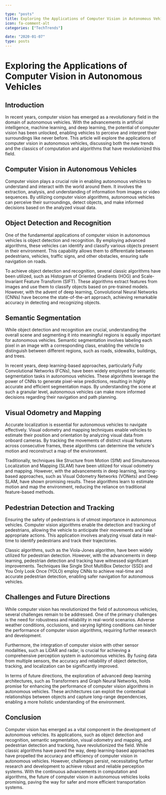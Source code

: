 ```yaml
---

type: "posts"
title: Exploring the Applications of Computer Vision in Autonomous Vehicles
icon: fa-comment-alt
categories: ["TechTrends"]

date: "2020-01-07"
type: posts
---
```





# Exploring the Applications of Computer Vision in Autonomous Vehicles

## Introduction

In recent years, computer vision has emerged as a revolutionary field in the domain of autonomous vehicles. With the advancements in artificial intelligence, machine learning, and deep learning, the potential of computer vision has been unlocked, enabling vehicles to perceive and interpret their surroundings like never before. This article will explore the applications of computer vision in autonomous vehicles, discussing both the new trends and the classics of computation and algorithms that have revolutionized this field.

## Computer Vision in Autonomous Vehicles

Computer vision plays a crucial role in enabling autonomous vehicles to understand and interact with the world around them. It involves the extraction, analysis, and understanding of information from images or video sequences. By utilizing computer vision algorithms, autonomous vehicles can perceive their surroundings, detect objects, and make informed decisions based on the analyzed visual data.

## Object Detection and Recognition

One of the fundamental applications of computer vision in autonomous vehicles is object detection and recognition. By employing advanced algorithms, these vehicles can identify and classify various objects present in their environment. This capability allows them to differentiate between pedestrians, vehicles, traffic signs, and other obstacles, ensuring safe navigation on roads.

To achieve object detection and recognition, several classic algorithms have been utilized, such as Histogram of Oriented Gradients (HOG) and Scale-Invariant Feature Transform (SIFT). These algorithms extract features from images and use them to classify objects based on pre-trained models. However, with the advent of deep learning, Convolutional Neural Networks (CNNs) have become the state-of-the-art approach, achieving remarkable accuracy in detecting and recognizing objects.

## Semantic Segmentation

While object detection and recognition are crucial, understanding the overall scene and segmenting it into meaningful regions is equally important for autonomous vehicles. Semantic segmentation involves labeling each pixel in an image with a corresponding class, enabling the vehicle to distinguish between different regions, such as roads, sidewalks, buildings, and trees.

In recent years, deep learning-based approaches, particularly Fully Convolutional Networks (FCNs), have been widely employed for semantic segmentation tasks in autonomous vehicles. These algorithms leverage the power of CNNs to generate pixel-wise predictions, resulting in highly accurate and efficient segmentation maps. By understanding the scene at such a granular level, autonomous vehicles can make more informed decisions regarding their navigation and path planning.

## Visual Odometry and Mapping

Accurate localization is essential for autonomous vehicles to navigate effectively. Visual odometry and mapping techniques enable vehicles to estimate their position and orientation by analyzing visual data from onboard cameras. By tracking the movements of distinct visual features across consecutive frames, these algorithms can determine the vehicle's motion and reconstruct a map of the environment.

Traditionally, techniques like Structure from Motion (SfM) and Simultaneous Localization and Mapping (SLAM) have been utilized for visual odometry and mapping. However, with the advancements in deep learning, learning-based approaches, such as Visual Odometry Networks (VONets) and Deep SLAM, have shown promising results. These algorithms learn to estimate motion and map the environment, reducing the reliance on traditional feature-based methods.

## Pedestrian Detection and Tracking

Ensuring the safety of pedestrians is of utmost importance in autonomous vehicles. Computer vision algorithms enable the detection and tracking of pedestrians, allowing the vehicle to anticipate their movements and take appropriate actions. This application involves analyzing visual data in real-time to identify pedestrians and track their trajectories.

Classic algorithms, such as the Viola-Jones algorithm, have been widely utilized for pedestrian detection. However, with the advancements in deep learning, pedestrian detection and tracking have witnessed significant improvements. Techniques like Single Shot MultiBox Detector (SSD) and You Only Look Once (YOLO) employ CNNs to achieve real-time and accurate pedestrian detection, enabling safer navigation for autonomous vehicles.

## Challenges and Future Directions

While computer vision has revolutionized the field of autonomous vehicles, several challenges remain to be addressed. One of the primary challenges is the need for robustness and reliability in real-world scenarios. Adverse weather conditions, occlusions, and varying lighting conditions can hinder the performance of computer vision algorithms, requiring further research and development.

Furthermore, the integration of computer vision with other sensor modalities, such as LiDAR and radar, is crucial for achieving a comprehensive perception system in autonomous vehicles. By fusing data from multiple sensors, the accuracy and reliability of object detection, tracking, and localization can be significantly improved.

In terms of future directions, the exploration of advanced deep learning architectures, such as Transformers and Graph Neural Networks, holds promise for enhancing the performance of computer vision algorithms in autonomous vehicles. These architectures can exploit the contextual relationships between objects and capture long-range dependencies, enabling a more holistic understanding of the environment.

## Conclusion

Computer vision has emerged as a vital component in the development of autonomous vehicles. Its applications, such as object detection and recognition, semantic segmentation, visual odometry and mapping, and pedestrian detection and tracking, have revolutionized the field. While classic algorithms have paved the way, deep learning-based approaches have propelled the accuracy and efficiency of computer vision in autonomous vehicles. However, challenges persist, necessitating further research and development to achieve robust and reliable perception systems. With the continuous advancements in computation and algorithms, the future of computer vision in autonomous vehicles looks promising, paving the way for safer and more efficient transportation systems.
